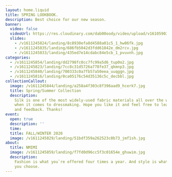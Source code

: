 ```yaml
---
layout: home.liquid
title: SPRING LOOKBOOK.
description: Best choice for our new season.
banner:
  video: false
  videoUrl: https://res.cloudinary.com/dab00oody/video/upload/v1610590394/landing/video_sna4xd.mp4
  slides:
    - /v1611245824/landing/8c8930efa8d4588a01c5_1_hw06fk.jpg
    - /v1611245835/landing/686fb5042d3fdd61842e_dm2rcv.jpg
    - /v1611245833/landing/435ed7e14cdabc84e5cb_1_pvuvnh.jpg
categories:
  - /v1611245854/landing/dd2798fc0cc7fc99a5d6_tup0o2.jpg
  - /v1611245823/landing/7cc8c31d5726a778fe37_qkmnp3.jpg
  - /v1611245840/landing/700333c0a7fb57a50eea_uuqggn.jpg
  - /v1611245816/landing/0ca05176c54d35136c5c_decbbl.jpg
collectionCallout:
  image: /v1611245844/landing/a258a4f303c8f396aad9_hcerk7.jpg
  title: Spring/Summer Collection
  description:
    Silk is one of the most widely-used fabric materials all over the world
    when it comes to dressmaking. Hope you like it and feel free to leave comments
    and feedback. Thanks!
event:
  open: true
  description: ''
  time:
  title: FALL/WINTER 2020
  image: /v1611245829/landing/51bdf359a262523c0b73_jmf1sh.jpg
about:
  title: NMIMI
  image: /v1611245859/landing/f7fd0d96cc5f3c01654e_ghuwim.jpg
  description:
    Fashion is what you`re offered four times a year. And style is what
    you choose.
---
```

